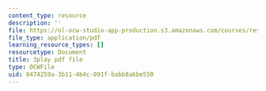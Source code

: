 ```yaml
---
content_type: resource
description: ''
file: https://ol-ocw-studio-app-production.s3.amazonaws.com/courses/res-18-009-learn-differential-equations-up-close-with-gilbert-strang-and-cleve-moler-fall-2015/0474259a3b114b4c091fbabb8a6be550_mBcLRGuAFUk.pdf
file_type: application/pdf
learning_resource_types: []
resourcetype: Document
title: 3play pdf file
type: OCWFile
uid: 0474259a-3b11-4b4c-091f-babb8a6be550
---
```

